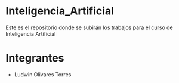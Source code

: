 # Inteligencia_Artificial
Este es el repositorio donde se subirán los trabajos para el curso de Inteligencia Artificial
# Integrantes
- Ludwin Olivares Torres
